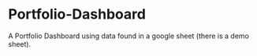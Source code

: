 # Portfolio-Dashboard
A Portfolio Dashboard using data found in a google sheet (there is a demo sheet).
